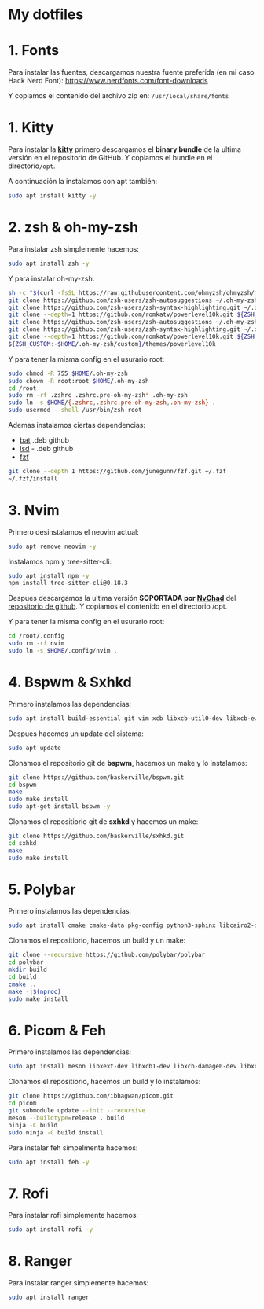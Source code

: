 # My dotfiles

# 1. Fonts
Para instalar las fuentes, descargamos nuestra fuente preferida (en mi caso Hack Nerd Font):
https://www.nerdfonts.com/font-downloads

Y copiamos el contenido del archivo zip en: `/usr/local/share/fonts`

# 1. Kitty
Para instalar la [**kitty**](https://github.com/kovidgoyal/kitty) primero descargamos el **binary bundle** de la ultima versión en el repositorio de GitHub. Y copiamos el bundle en el directorio`/opt`.

A continuación la instalamos con apt también:
```bash
sudo apt install kitty -y
```


# 2. zsh & oh-my-zsh
Para instalar zsh simplemente hacemos:
```bash
sudo apt install zsh -y
```

Y para instalar oh-my-zsh:
```bash
sh -c "$(curl -fsSL https://raw.githubusercontent.com/ohmyzsh/ohmyzsh/master/tools/install.sh)" "" --unattended
git clone https://github.com/zsh-users/zsh-autosuggestions ~/.oh-my-zsh/custom/plugins/zsh-autosuggestions
git clone https://github.com/zsh-users/zsh-syntax-highlighting.git ~/.oh-my-zsh/custom/plugins/zsh-syntax-highlighting
git clone --depth=1 https://github.com/romkatv/powerlevel10k.git ${ZSH_CUSTOM:-$HOME/.oh-my-zsh/custom}/themes/powerlevel10k
git clone https://github.com/zsh-users/zsh-autosuggestions ~/.oh-my-zsh/custom/plugins/zsh-autosuggestions
git clone https://github.com/zsh-users/zsh-syntax-highlighting.git ~/.oh-my-zsh/custom/plugins/zsh-syntax-highlighting
git clone --depth=1 https://github.com/romkatv/powerlevel10k.git ${ZSH_CUSTOM:-$HOME/.oh-my-zsh/custom}/themes/powerlevel10k
${ZSH_CUSTOM:-$HOME/.oh-my-zsh/custom}/themes/powerlevel10k
```

Y para tener la misma config en el usurario root:
```bash
sudo chmod -R 755 $HOME/.oh-my-zsh
sudo chown -R root:root $HOME/.oh-my-zsh
cd /root
sudo rm -rf .zshrc .zshrc.pre-oh-my-zsh* .oh-my-zsh
sudo ln -s $HOME/{.zshrc,.zshrc.pre-oh-my-zsh,.oh-my-zsh} .
sudo usermod --shell /usr/bin/zsh root
```

Ademas instalamos ciertas dependencias:
* [bat](https://github.com/sharkdp/bat) .deb github
* [lsd](https://github.com/lsd-rs/lsd) - .deb github
* [fzf](https://github.com/junegunn/fzf) 
```bash
git clone --depth 1 https://github.com/junegunn/fzf.git ~/.fzf
~/.fzf/install
```

# 3. Nvim
Primero desinstalamos el neovim actual:
```bash
sudo apt remove neovim -y
```

Instalamos npm y tree-sitter-cli:
```bash
sudo apt install npm -y
npm install tree-sitter-cli@0.18.3
```

Despues descargamos la ultima versión  **SOPORTADA por [NvChad](https://nvchad.com)** del [repositorio de github](https://github.com/neovim/neovim/releases/tag/stable). Y copiamos el contenido en el directorio /opt.

Y para tener la misma config en el usurario root:
```bash
cd /root/.config
sudo rm -rf nvim
sudo ln -s $HOME/.config/nvim .
```


# 4. Bspwm & Sxhkd
Primero instalamos las dependencias:
```bash
sudo apt install build-essential git vim xcb libxcb-util0-dev libxcb-ewmh-dev libxcb-randr0-dev libxcb-icccm4-dev libxcb-keysyms1-dev libxcb-xinerama0-dev libasound2-dev libxcb-xtest0-dev libxcb-shape0-dev -y
```

Despues hacemos un update del sistema:
```bash
sudo apt update
```

Clonamos el repositorio git de **bspwm**, hacemos un make y lo instalamos:
```bash
git clone https://github.com/baskerville/bspwm.git
cd bspwm
make
sudo make install
sudo apt-get install bspwm -y
```

Clonamos el repositiorio git de **sxhkd** y hacemos un make:
```bash
git clone https://github.com/baskerville/sxhkd.git
cd sxhkd
make
sudo make install
```

# 5. Polybar
Primero instalamos las dependencias:
```bash
sudo apt install cmake cmake-data pkg-config python3-sphinx libcairo2-dev libxcb1-dev libxcb-util0-dev libxcb-randr0-dev libxcb-composite0-dev python3-xcbgen xcb-proto libxcb-image0-dev libxcb-ewmh-dev libxcb-icccm4-dev libxcb-xkb-dev libxcb-xrm-dev libxcb-cursor-dev libasound2-dev libpulse-dev libjsoncpp-dev libmpdclient-dev libuv1-dev libnl-genl-3-dev -y
```

Clonamos el repositiorio, hacemos un build y un make:
```bash
git clone --recursive https://github.com/polybar/polybar
cd polybar
mkdir build
cd build
cmake ..
make -j$(nproc)
sudo make install
```

# 6. Picom & Feh
Primero instalamos las dependencias:
```bash
sudo apt install meson libxext-dev libxcb1-dev libxcb-damage0-dev libxcb-xfixes0-dev libxcb-shape0-dev libxcb-render-util0-dev libxcb-render0-dev libxcb-composite0-dev libxcb-image0-dev libxcb-present-dev libxcb-xinerama0-dev libpixman-1-dev libdbus-1-dev libconfig-dev libgl1-mesa-dev libpcre2-dev libevdev-dev uthash-dev libev-dev libx11-xcb-dev libxcb-glx0-dev -y
```

Clonamos el repositiorio, hacemos un build y lo instalamos:
```bash
git clone https://github.com/ibhagwan/picom.git
cd picom
git submodule update --init --recursive
meson --buildtype=release . build
ninja -C build
sudo ninja -C build install
```

Para instalar feh simpelmente hacemos:
```bash
sudo apt install feh -y
```

# 7. Rofi 
Para instalar rofi simplemente hacemos:
```bash
sudo apt install rofi -y
```

# 8. Ranger
Para instalar ranger simplemente hacemos:
```bash
sudo apt install ranger
```
